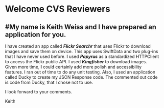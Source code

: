 # Welcome CVS Reviewers
## #My name is Keith Weiss and I have prepared an application for you.

I have created an app called ***Flickr Searchr*** that uses Flickr to download images and save them on device. This app uses SwiftData and two plug-ins that I have never used before. I used ***Papyrus*** as a standardized HTTPClient to access the Flickr public API. I used ***Kingfisher*** to download images. Given more time, I could certainly add more polish and accessibility features. I ran out of time to do any unit testing. Also, I used an application called Ducky to create my JSON Response code. The commented out code is code from Ducky, that I chose not to use.

I look forward to your comments.

Keith

